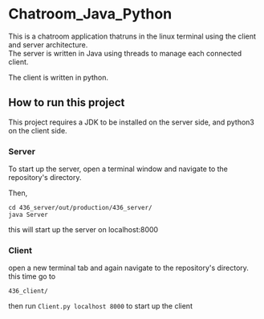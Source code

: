 # Chatroom_Java_Python
This is a chatroom application thatruns in the linux terminal using the client and server architecture.  
The server is written in Java using threads to manage each connected client.  

The client is written in python.  

## How to run this project

This project requires a JDK to be installed on the server side, and python3 on the client side.  

### Server
To start up the server, open a terminal window and navigate to the repository's directory.  

Then,   
```
cd 436_server/out/production/436_server/
java Server
```  
this will start up the server on localhost:8000

### Client
open a new terminal tab and again navigate to the repository's directory.  
this time go to   
```
436_client/
```
then run `Client.py localhost 8000` to start up the client
